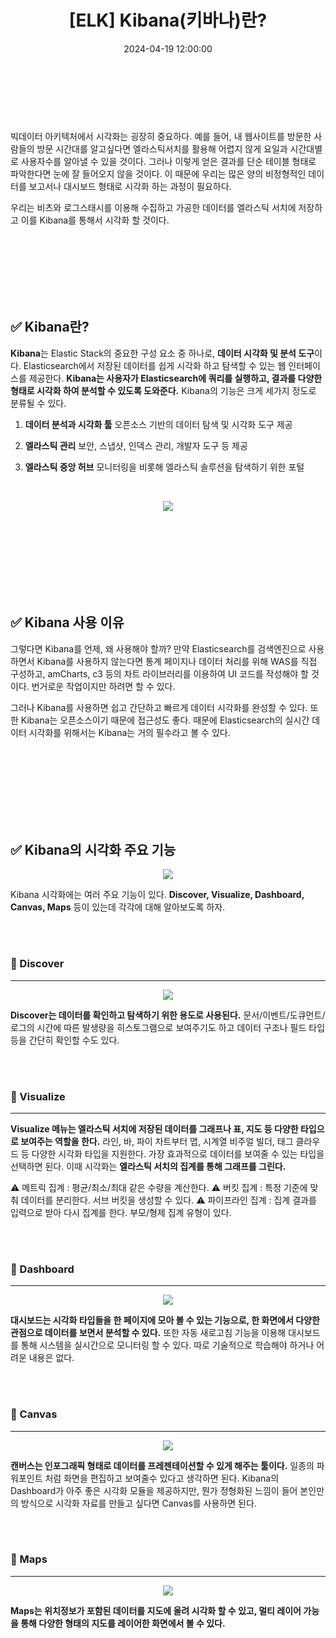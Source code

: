﻿---
permalink: /2024-04-19-Kibana(키바나)란/
published: true
title: "[ELK] Kibana(키바나)란?"
date: 2024-04-19 12:00:00
toc: true
toc_sticky: true
toc_label: "Kibana(키바나)란?"
categories:
- ELK
tags:
- ELK
- Kibana
---

<br><br><br>

빅데이터 아키텍처에서 시각화는 굉장히 중요하다. 예를 들어, 내 웹사이트를 방문한 사람들의 방문 시간대를 알고싶다면 엘라스틱서치를 활용해 어렵지 않게 요일과 시간대별로 사용자수를 알아낼 수 있을 것이다. 그러나 이렇게 얻은 결과를 단순 테이블 형태로 파악한다면 눈에 잘 들어오지 않을 것이다. 이 때문에 우리는 많은 양의 비정형적인 데이터를 보고서나 대시보드 형태로 시각화 하는 과정이 필요하다.

우리는 비츠와 로그스태시를 이용해 수집하고 가공한 데이터를 엘라스틱 서치에 저장하고 이를 Kibana를 통해서 시각화 할 것이다. 

<br><br><br><br><br><br>


## ✅ Kibana란?

**Kibana**는 Elastic Stack의 중요한 구성 요소 중 하나로, **데이터 시각화 및 분석 도구**이다. Elasticsearch에서 저장된 데이터를 쉽게 시각화 하고 탐색할 수 있는 웹 인터페이스를 제공한다. **Kibana는 사용자가 Elasticsearch에 쿼리를 실행하고, 결과를 다양한 형태로 시각화 하여 분석할 수 있도록 도와준다.** Kibana의 기능은 크게 세가지 정도로 분류될 수 있다.


1. **데이터 분석과 시각화 툴**
오픈소스 기반의 데이터 탐색 및 시각화 도구 제공

2. **엘라스틱 관리**
보안, 스냅샷, 인덱스 관리, 개발자 도구 등 제공

3. **엘라스틱 중앙 허브**
모니터링을 비롯해 엘라스틱 솔루션을 탐색하기 위한 포털


<br>

<p align="center">
<img src="https://github.com/idkim97/idkim97.github.io/blob/master/img/kibana1.png?raw=true">
</p>

<br><br><br><br><br><br><br>

## ✅ Kibana 사용 이유

그렇다면 Kibana를 언제, 왜 사용해야 할까? 만약 Elasticsearch를 검색엔진으로 사용하면서 Kibana를 사용하지 않는다면 통계 페이지나 데이터 처리를 위해 WAS를 직접 구성하고, amCharts, c3 등의 차트 라이브러리를 이용하여 UI 코드를 작성해야 할 것이다. 번거로운 작업이지만 하려면 할 수 있다. 

그러나 Kibana를 사용하면 쉽고 간단하고 빠르게 데이터 시각화를 완성할 수 있다. 또한 Kibana는 오픈소스이기 때문에 접근성도 좋다. 때문에 Elasticsearch의 실시간 데이터 시각화를 위해서는 Kibana는 거의 필수라고 볼 수 있다.


<br><br><br><br><br><br><br>

## ✅ Kibana의 시각화 주요 기능

<p align="center">
<img src="https://github.com/idkim97/idkim97.github.io/blob/master/img/kibana2.png?raw=true">
</p>

Kibana 시각화에는 여러 주요 기능이 있다. **Discover, Visualize, Dashboard, Canvas, Maps** 등이 있는데 각각에 대해 알아보도록 하자.


<br><br>

### 📌 Discover
<hr>

<p align="center">
<img src="https://github.com/idkim97/idkim97.github.io/blob/master/img/kibana3.png?raw=true">
</p>

**Discover는 데이터를 확인하고 탐색하기 위한 용도로 사용된다.** 문서/이벤트/도큐먼트/로그의 시간에 따른 발생량을 히스토그램으로 보여주기도 하고 데이터 구조나 필드 타입 등을 간단히 확인할 수도 있다.


<br><br>

### 📌 Visualize
<hr>

**Visualize 메뉴는 엘라스틱 서치에 저장된 데이터를 그래프나 표, 지도 등 다양한 타입으로 보여주는 역할을 한다.** 라인, 바, 파이 차트부터 맵, 시계열 비주얼 빌더, 태그 클라우드 등 다양한 시각화 타입을 지원한다. 가장 효과적으로 데이터를 보여줄 수 있는 타입을 선택하면 된다. 이때 시각화는 **엘라스틱 서치의 집계를 통해 그래프를 그린다.**

<p class="notice--info">
⚠️ 메트릭 집계 : 평균/최소/최대 같은 수량을 계산한다.  
⚠️ 버킷 집계 : 특정 기준에 맞춰 데이터를 분리한다. 서브 버킷을 생성할 수 있다.  
⚠️ 파이프라인 집계 : 집계 결과를 입력으로 받아 다시 집계를 한다. 부모/형제 집계 유형이 있다.  
</p>

<br><br>

### 📌 Dashboard
<hr>

<p align="center">
<img src="https://github.com/idkim97/idkim97.github.io/blob/master/img/kibana4.png?raw=true">
</p>


**대시보드는 시각화 타입들을 한 페이지에 모아 볼 수 있는 기능으로, 한 화면에서 다양한 관점으로 데이터를 보면서 분석할 수 있다.** 또한 자동 새로고침 기능을 이용해 대시보드를 통해 시스템을 실시간으로 모니터링 할 수 있다. 따로 기술적으로 학습해야 하거나 어려운 내용은 없다. 

<br><br>

### 📌 Canvas
<hr>


<p align="center">
<img src="https://github.com/idkim97/idkim97.github.io/blob/master/img/kibana5.png?raw=true">
</p>

**캔버스는 인포그래픽 형태로 데이터를 프레젠테이션할 수 있게 해주는 툴이다.** 일종의 파워포인트 처럼 화면을 편집하고 보여줄수 있다고 생각하면 된다. Kibana의 Dashboard가 아주 좋은 시각화 모듈을 제공하지만, 뭔가 정형화된 느낌이 들어 본인만의 방식으로 시각화 자료를 만들고 싶다면 Canvas를 사용하면 된다. 


 <br><br>

### 📌 Maps
<hr>

<p align="center">
<img src="https://github.com/idkim97/idkim97.github.io/blob/master/img/kibana6.png?raw=true">
</p>

**Maps는 위치정보가 포함된 데이터를 지도에 올려 시각화 할 수 있고, 멀티 레이어 가능을 통해 다양한 형태의 지도를 레이어한 화면에서 볼 수 있다.**
